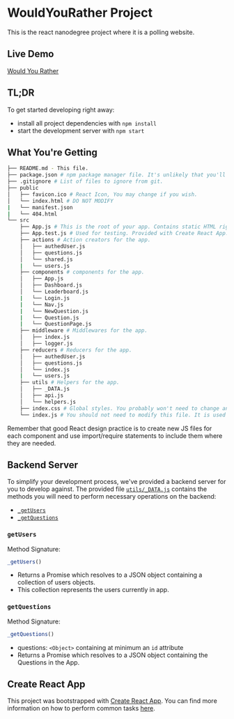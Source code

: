 # WouldYouRather Project

This is the react nanodegree project where it is a polling website.

## Live Demo
[Would You Rather](https://gracious-poitras-9d0486.netlify.com/)

## TL;DR

To get started developing right away:

* install all project dependencies with `npm install`
* start the development server with `npm start`

## What You're Getting
```bash
├── README.md - This file.
├── package.json # npm package manager file. It's unlikely that you'll need to modify this.
├── .gitignore # List of files to ignore from git.
├── public
│   ├── favicon.ico # React Icon, You may change if you wish.
│   └── index.html # DO NOT MODIFY
|   └── manifest.json
|   └── 404.html
└── src
    ├── App.js # This is the root of your app. Contains static HTML right now.
    ├── App.test.js # Used for testing. Provided with Create React App. Testing is encouraged, but not required.
    ├── actions # Action creators for the app.
    │   ├── authedUser.js
    │   ├── questions.js
    │   └── shared.js
    |   └── users.js
    ├── components # components for the app.
    │   ├── App.js
    │   ├── Dashboard.js
    │   └── Leaderboard.js
    |   └── Login.js
    |   └── Nav.js
    |   └── NewQuestion.js
    |   └── Question.js
    |   └── QuestionPage.js
    ├── middleware # Middlewares for the app.
    │   ├── index.js
    │   ├── logger.js
    ├── reducers # Reducers for the app.
    │   ├── authedUser.js
    │   ├── questions.js
    │   └── index.js
    |   └── users.js
    ├── utils # Helpers for the app.
    │   ├── _DATA.js
    │   ├── api.js
    │   └── helpers.js
    ├── index.css # Global styles. You probably won't need to change anything here.
    └── index.js # You should not need to modify this file. It is used for DOM rendering only.
```

Remember that good React design practice is to create new JS files for each component and use import/require statements to include them where they are needed.

## Backend Server

To simplify your development process, we've provided a backend server for you to develop against. The provided file [`utils/_DATA.js`](src/utils/_DATA.js) contains the methods you will need to perform necessary operations on the backend:

* [`_getUsers`](#getUsers)
* [`_getQuestions`](#getquestions)

### `getUsers`

Method Signature:

```js
_getUsers()
```

* Returns a Promise which resolves to a JSON object containing a collection of users objects.
* This collection represents the users currently in app.

### `getQuestions`

Method Signature:

```js
_getQuestions()
```

* questions: `<Object>` containing at minimum an `id` attribute
* Returns a Promise which resolves to a JSON object containing the Questions in the App.

## Create React App

This project was bootstrapped with [Create React App](https://github.com/facebookincubator/create-react-app). You can find more information on how to perform common tasks [here](https://github.com/facebookincubator/create-react-app/blob/master/packages/react-scripts/template/README.md).

